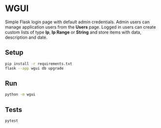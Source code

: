 # WGUI

Simple Flask login page with default admin credentials.
Admin users can manage application users from the **Users** page.
Logged in users can create custom lists of type **Ip**, **Ip Range** or **String**
and store items with data, description and date.

## Setup

```bash
pip install -r requirements.txt
flask --app wgui db upgrade
```

## Run

```bash
python -m wgui
```

## Tests

```bash
pytest
```
